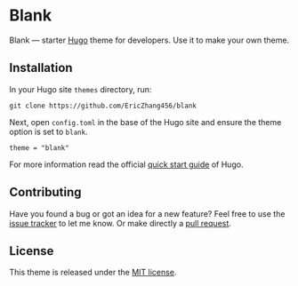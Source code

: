 # Blank

Blank — starter [Hugo](https://gohugo.io/) theme for developers. Use it to make your own theme.

## Installation

In your Hugo site `themes` directory, run:

```
git clone https://github.com/EricZhang456/blank
```

Next, open `config.toml` in the base of the Hugo site and ensure the theme option is set to `blank`.

```
theme = "blank"
```

For more information read the official [quick start guide](https://gohugo.io/getting-started/quick-start/) of Hugo.

## Contributing

Have you found a bug or got an idea for a new feature? Feel free to use the [issue tracker](https://github.com/EricZhang456/blank/issues) to let me know. Or make directly a [pull request](https://github.com/EricZhang456/blank/pulls).

## License

This theme is released under the [MIT license](https://github.com/EricZhang456/blank/blob/master/LICENSE).

